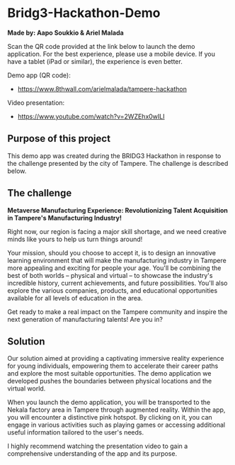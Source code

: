 # Bridg3-Hackathon-Demo

**Made by: Aapo Soukkio & Ariel Malada**

Scan the QR code provided at the link below to launch the demo application. For the best experience, please use a mobile device. If you have a tablet (iPad or similar), the experience is even better.

Demo app (QR code):

- https://www.8thwall.com/arielmalada/tampere-hackathon

Video presentation:

- https://www.youtube.com/watch?v=2WZEhx0wILI

## Purpose of this project

This demo app was created during the BRIDG3 Hackathon in response to the challenge presented by the city of Tampere. The challenge is described below.

## The challenge 

**Metaverse Manufacturing Experience: Revolutionizing Talent Acquisition in Tampere's Manufacturing Industry!**

Right now, our region is facing a major skill shortage, and we need creative minds like yours to help us turn things around!

Your mission, should you choose to accept it, is to design an innovative learning environment that will make the manufacturing industry in Tampere more appealing and exciting for people your age. You'll be combining the best of both worlds – physical and virtual – to showcase the industry's incredible history, current achievements, and future possibilities. You'll also explore the various companies, products, and educational opportunities available for all levels of education in the area.

Get ready to make a real impact on the Tampere community and inspire the next generation of manufacturing talents! Are you in?

## Solution 

Our solution aimed at providing a captivating immersive reality experience for young individuals, empowering them to accelerate their career paths and explore the most suitable opportunities. The demo application we developed pushes the boundaries between physical locations and the virtual world.

When you launch the demo application, you will be transported to the Nekala factory area in Tampere through augmented reality. Within the app, you will encounter a distinctive pink hotspot. By clicking on it, you can engage in various activities such as playing games or accessing additional useful information tailored to the user's needs.

I highly recommend watching the presentation video to gain a comprehensive understanding of the app and its purpose.